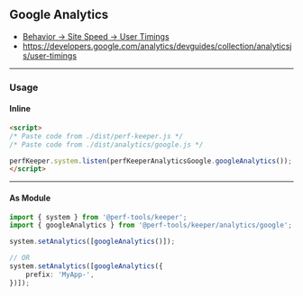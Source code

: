 Google Analytics
----------------
- [Behavior -> Site Speed -> User Timings](https://analytics.google.com/analytics/web/)
- https://developers.google.com/analytics/devguides/collection/analyticsjs/user-timings

---

### Usage

#### Inline

```html
<script>
/* Paste code from ./dist/perf-keeper.js */
/* Paste code from ./dist/analytics/google.js */

perfKeeper.system.listen(perfKeeperAnalyticsGoogle.googleAnalytics());
</script>
```

---

#### As Module

```ts
import { system } from '@perf-tools/keeper';
import { googleAnalytics } from '@perf-tools/keeper/analytics/google';

system.setAnalytics([googleAnalytics()]);

// OR
system.setAnalytics([googleAnalytics({
	prefix: 'MyApp-',
})]);
```
